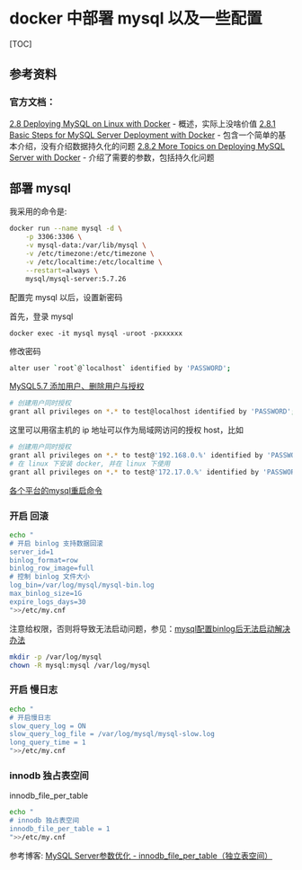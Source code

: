 # docker 中部署 mysql 以及一些配置

[TOC]

## 参考资料

### 官方文档：

[2.8 Deploying MySQL on Linux with Docker](https://dev.mysql.com/doc/mysql-linuxunix-excerpt/5.6/en/linux-installation-docker.html) - 概述，实际上没啥价值
[2.8.1 Basic Steps for MySQL Server Deployment with Docker](https://dev.mysql.com/doc/mysql-linuxunix-excerpt/5.6/en/docker-mysql-getting-started.html) - 包含一个简单的基本介绍，没有介绍数据持久化的问题
[2.8.2 More Topics on Deploying MySQL Server with Docker](https://dev.mysql.com/doc/mysql-linuxunix-excerpt/5.6/en/docker-mysql-more-topics.html) - 介绍了需要的参数，包括持久化问题

## 部署 mysql

我采用的命令是: 

```sh
docker run --name mysql -d \
    -p 3306:3306 \
    -v mysql-data:/var/lib/mysql \
    -v /etc/timezone:/etc/timezone \
    -v /etc/localtime:/etc/localtime \
    --restart=always \
    mysql/mysql-server:5.7.26
```

配置完 mysql 以后，设置新密码

首先，登录 mysql

`docker exec -it mysql mysql -uroot -pxxxxxx`

修改密码

```sh
alter user `root`@`localhost` identified by 'PASSWORD';
```

[MySQL5.7 添加用户、删除用户与授权](https://www.cnblogs.com/xujishou/p/6306765.html)

```sh
# 创建用户同时授权
grant all privileges on *.* to test@localhost identified by 'PASSWORD';
```
这里可以用宿主机的 ip 地址可以作为局域网访问的授权 host，比如 

```sh
# 创建用户同时授权
grant all privileges on *.* to test@'192.168.0.%' identified by 'PASSWORD';
# 在 linux 下安装 docker, 并在 linux 下使用
grant all privileges on *.* to test@'172.17.0.%' identified by 'PASSWORD';
```

[各个平台的mysql重启命令](https://www.cnblogs.com/adolfmc/p/5497974.html)

### 开启 回滚

```sh
echo "
# 开启 binlog 支持数据回滚
server_id=1
binlog_format=row
binlog_row_image=full
# 控制 binlog 文件大小
log_bin=/var/log/mysql/mysql-bin.log
max_binlog_size=1G
expire_logs_days=30
">>/etc/my.cnf
```

注意给权限，否则将导致无法启动问题，参见：[mysql配置binlog后无法启动解决办法](https://blog.csdn.net/LZMLZMLZM268/article/details/87916675)

```sh
mkdir -p /var/log/mysql
chown -R mysql:mysql /var/log/mysql
```

### 开启 慢日志

```sh
echo "
# 开启慢日志
slow_query_log = ON
slow_query_log_file = /var/log/mysql/mysql-slow.log
long_query_time = 1
">>/etc/my.cnf
```

### innodb 独占表空间

innodb_file_per_table
```sh
echo "
# innodb 独占表空间
innodb_file_per_table = 1
">>/etc/my.cnf
```

参考博客: [MySQL Server参数优化 - innodb_file_per_table（独立表空间）](https://blog.csdn.net/jesseyoung/article/details/42236615)